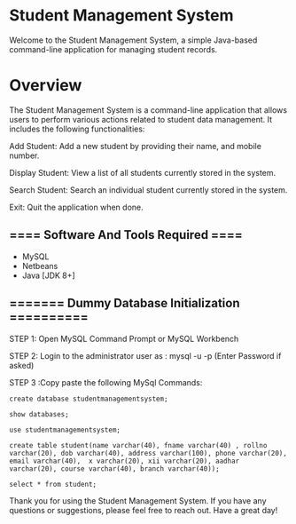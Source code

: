 # Student Management System

Welcome to the Student Management System, a simple Java-based command-line application for managing student records.

# Overview

The Student Management System is a command-line application that allows users to perform various actions related to student data management. It includes the following functionalities:

Add Student: Add a new student by providing their name, and mobile number.

Display Student: View a list of all students currently stored in the system.

Search Student: Search an individual student currently stored in the system.

Exit: Quit the application when done.


## ==== Software And Tools Required ====

* MySQL
* Netbeans
* Java [JDK 8+]


## ======= Dummy Database Initialization ==========

STEP 1: Open MySQL Command Prompt or MySQL Workbench

STEP 2: Login to the administrator user as : mysql -u <username> -p (Enter Password if asked)

STEP 3 :Copy paste the following MySql Commands:


```
create database studentmanagementsystem;

show databases;

use studentmanagementsystem;

create table student(name varchar(40), fname varchar(40) , rollno varchar(20), dob varchar(40), address varchar(100), phone varchar(20), email varchar(40),  x varchar(20), xii varchar(20), aadhar varchar(20), course varchar(40), branch varchar(40));

select * from student;
```

Thank you for using the Student Management System. If you have any questions or suggestions, please feel free to reach out.
Have a great day!
